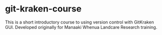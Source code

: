 # git-kraken-course
This is a short introductory course to using version control with GitKraken GUI. Developed originally for Manaaki Whenua Landcare Research training.
